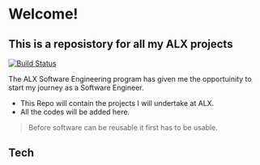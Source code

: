 # Welcome!
## This is a reposistory for all my ALX projects

[![Build Status](https://travis-ci.org/joemccann/dillinger.svg?branch=master)](https://travis-ci.org/joemccann/dillinger)

The ALX Software Engineering program has given me the opportuinity to start my journey as a Software Engineer.

- This Repo will contain the projects I will undertake at ALX.
- All the codes will be added here.



> Before software can be reusable it first has to be usable.
## Tech
















